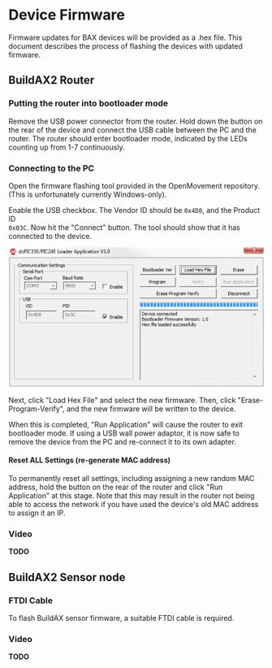 
# Device Firmware

Firmware updates for BAX devices will be provided as a .hex file. This 
document describes the process of flashing the devices with updated firmware.

## BuildAX2 Router

### Putting the router into bootloader mode

Remove the USB power connector from the router. Hold down the button on the 
rear of the device and connect the USB cable between the PC and the router. 
The router should enter bootloader mode, indicated by the LEDs counting up 
from 1-7 continuously. 

### Connecting to the PC 

Open the firmware flashing tool provided in the OpenMovement repository. 
(This is unfortunately currently Windows-only).

Enable the USB checkbox. The Vendor ID should be `0x4D8`, and the Product ID  
`0x03C`. Now hit the "Connect" button. The tool should show that it has 
connected to the device.

 ![BAX Bootloader](img/baxbootloader.png)

Next, click "Load Hex File" and select the new firmware. Then, click
"Erase-Program-Verify", and the new firmware will be written to the device.

When this is completed, "Run Application" will cause the router to exit
bootloader mode. If using a USB wall power adaptor, it is now safe to remove 
the device from the PC and re-connect it to its own adapter.

#### Reset ALL Settings (re-generate MAC address)

To permanently reset all settings, including assigning a new random MAC address,
hold the button on the rear of the router and click "Run Application" at this
stage. Note that this may result in the router not being able to access the
network if you have used the device's old MAC address to assign it an IP.

### Video
**TODO**

## BuildAX2 Sensor node

### FTDI Cable
To flash BuildAX sensor firmware, a suitable FTDI cable is required.

### Video
**TODO**
